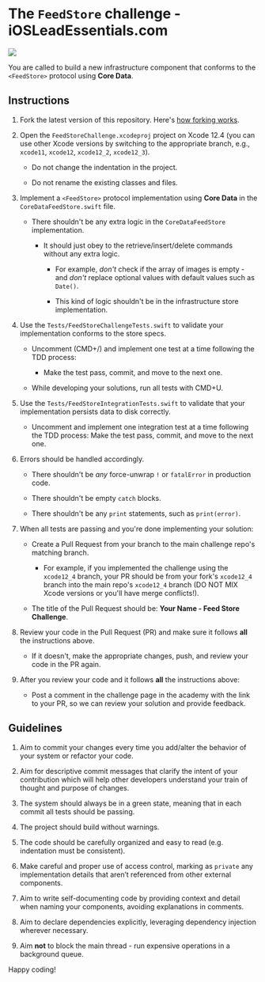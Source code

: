 # The `FeedStore` challenge - iOSLeadEssentials.com

![](https://github.com/essentialdevelopercom/ios-lead-essentials-feed-store-challenge/workflows/CI/badge.svg)

You are called to build a new infrastructure component that conforms to the `<FeedStore>` protocol using **Core Data**.

## Instructions

1) Fork the latest version of this repository. Here's <a href="https://guides.github.com/activities/forking" target="_blank">how forking works</a>.

2) Open the `FeedStoreChallenge.xcodeproj` project on Xcode 12.4 (you can use other Xcode versions by switching to the appropriate branch, e.g., `xcode11`, `xcode12`, `xcode12_2`, `xcode12_3`).

	- Do not change the indentation in the project.

	- Do not rename the existing classes and files.

3) Implement a `<FeedStore>` protocol implementation using **Core Data** in the `CoreDataFeedStore.swift` file.

	- There shouldn't be any extra logic in the `CoreDataFeedStore` implementation. 
		
		- It should just obey to the retrieve/insert/delete commands without any extra logic.
			
			- For example, *don't* check if the array of images is empty - and *don't* replace optional values with default values such as `Date()`.

			- This kind of logic shouldn't be in the infrastructure store implementation.

4) Use the `Tests/FeedStoreChallengeTests.swift` to validate your implementation conforms to the store specs.
	
	- Uncomment (CMD+/) and implement one test at a time following the TDD process: 
	
		- Make the test pass, commit, and move to the next one.

	- While developing your solutions, run all tests with CMD+U.

5) Use the `Tests/FeedStoreIntegrationTests.swift` to validate that your implementation persists data to disk correctly.

	- Uncomment and implement one integration test at a time following the TDD process: Make the test pass, commit, and move to the next one.

6) Errors should be handled accordingly.
	
	- There shouldn't be *any* force-unwrap `!` or `fatalError` in production code.

	- There shouldn't be empty `catch` blocks.

	- There shouldn't be any `print` statements, such as `print(error)`.

7) When all tests are passing and you're done implementing your solution:

	- Create a Pull Request from your branch to the main challenge repo's matching branch.

		- For example, if you implemented the challenge using the `xcode12_4` branch, your PR should be from your fork's `xcode12_4` branch into the main repo's `xcode12_4` branch (DO NOT MIX Xcode versions or you'll have merge conflicts!).

	- The title of the Pull Request should be: **Your Name - Feed Store Challenge**.

8) Review your code in the Pull Request (PR) and make sure it follows **all** the instructions above. 

	- If it doesn't, make the appropriate changes, push, and review your code in the PR again.

9) After you review your code and it follows **all** the instructions above:
	
	- Post a comment in the challenge page in the academy with the link to your PR, so we can review your solution and provide feedback.


## Guidelines

1) Aim to commit your changes every time you add/alter the behavior of your system or refactor your code.

2) Aim for descriptive commit messages that clarify the intent of your contribution which will help other developers understand your train of thought and purpose of changes.

3) The system should always be in a green state, meaning that in each commit all tests should be passing.

4) The project should build without warnings.

5) The code should be carefully organized and easy to read (e.g. indentation must be consistent).

6) Make careful and proper use of access control, marking as `private` any implementation details that aren’t referenced from other external components.

7) Aim to write self-documenting code by providing context and detail when naming your components, avoiding explanations in comments.

8) Aim to declare dependencies explicitly, leveraging dependency injection wherever necessary.

9) Aim **not** to block the main thread - run expensive operations in a background queue.

Happy coding!
